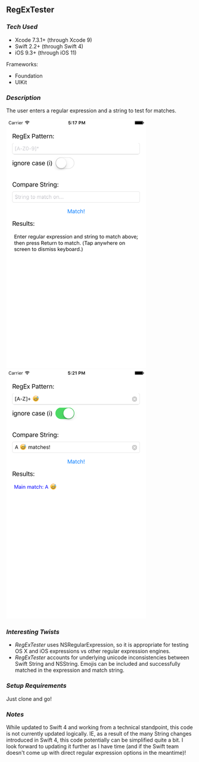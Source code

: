 ## RegExTester

### *Tech Used*
* Xcode 7.3.1+ (through Xcode 9)
* Swift 2.2+ (through Swift 4)
* iOS 9.3+ (through iOS 11)

Frameworks:  
- Foundation  
- UIKit  


### *Description*
The user enters a regular expression and a string to test for matches. 

![Startup view](README_images/1_RegExTester.png)
![Successful emoji match](README_images/2_RegExTester.png)



### *Interesting Twists*
- *RegExTester* uses NSRegularExpression, so it is appropriate for testing OS X and iOS expressions vs other regular expression engines.
- *RegExTester* accounts for underlying unicode inconsistencies between Swift String and NSString. Emojis can be included and successfully matched in the expression and match string.


### *Setup Requirements*
Just clone and go!


### *Notes*
While updated to Swift 4 and working from a technical standpoint, this code is not currently updated logically. IE, as a result of the many String changes introduced in Swift 4, this code potentially can be simplified quite a bit. I look forward to updating it further as I have time (and if the Swift team doesn't come up with direct regular expression options in the meantime)!

